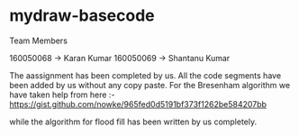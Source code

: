 # mydraw-basecode

Team Members

160050068 -> Karan Kumar
160050069 -> Shantanu Kumar

The aassignment has been completed by us. All the code segments have been added by us without any copy paste. For the Bresenham algorithm we have taken help from here :-
https://gist.github.com/nowke/965fed0d5191bf373f1262be584207bb

while the algorithm for flood fill has been written by us completely.
